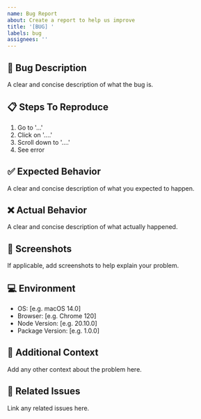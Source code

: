 ```yaml
---
name: Bug Report
about: Create a report to help us improve
title: '[BUG] '
labels: bug
assignees: ''
---
```


## 🐛 Bug Description
A clear and concise description of what the bug is.

## 📋 Steps To Reproduce
1. Go to '...'
2. Click on '....'
3. Scroll down to '....'
4. See error

## ✅ Expected Behavior
A clear and concise description of what you expected to happen.

## ❌ Actual Behavior
A clear and concise description of what actually happened.

## 📸 Screenshots
If applicable, add screenshots to help explain your problem.

## 💻 Environment
- OS: [e.g. macOS 14.0]
- Browser: [e.g. Chrome 120]
- Node Version: [e.g. 20.10.0]
- Package Version: [e.g. 1.0.0]

## 📝 Additional Context
Add any other context about the problem here.

## 🔗 Related Issues
Link any related issues here.
